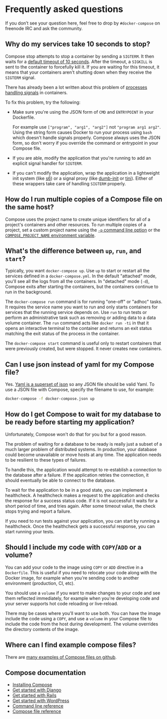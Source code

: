 <!--[metadata]>
+++
title = "Frequently Asked Questions"
description = "Docker Compose FAQ"
keywords = "documentation, docs,  docker, compose, faq"
[menu.main]
parent="workw_compose"
weight=90
+++
<![end-metadata]-->

# Frequently asked questions

If you don’t see your question here, feel free to drop by `#docker-compose` on
freenode IRC and ask the community.

## Why do my services take 10 seconds to stop?

Compose stop attempts to stop a container by sending a `SIGTERM`. It then waits
for a [default timeout of 10 seconds](./reference/stop.md).  After the timeout,
a `SIGKILL` is sent to the container to forcefully kill it.  If you
are waiting for this timeout, it means that your containers aren't shutting down
when they receive the `SIGTERM` signal.

There has already been a lot written about this problem of
[processes handling signals](https://medium.com/@gchudnov/trapping-signals-in-docker-containers-7a57fdda7d86)
in containers.

To fix this problem, try the following:

* Make sure you're using the JSON form of `CMD` and `ENTRYPOINT`
in your Dockerfile.

  For example use `["program", "arg1", "arg2"]` not `"program arg1 arg2"`.
  Using the string form causes Docker to run your process using `bash` which
  doesn't handle signals properly. Compose always uses the JSON form, so don't
  worry if you override the command or entrypoint in your Compose file.

* If you are able, modify the application that you're running to
add an explicit signal handler for `SIGTERM`.

* If you can't modify the application, wrap the application in a lightweight init
system (like [s6](http://skarnet.org/software/s6/)) or a signal proxy (like
[dumb-init](https://github.com/Yelp/dumb-init) or
[tini](https://github.com/krallin/tini)).  Either of these wrappers take care of
handling `SIGTERM` properly.

## How do I run multiple copies of a Compose file on the same host?

Compose uses the project name to create unique identifiers for all of a
project's  containers and other resources. To run multiple copies of a project,
set a custom project name using the [`-p` command line
option](./reference/overview.md) or the [`COMPOSE_PROJECT_NAME`
environment variable](./reference/envvars.md#compose-project-name).

## What's the difference between `up`, `run`, and `start`?

Typically, you want `docker-compose up`. Use `up` to start or restart all the
services defined in a `docker-compose.yml`. In the default "attached"
mode, you'll see all the logs from all the containers. In "detached" mode (`-d`),
Compose exits after starting the containers, but the containers continue to run
in the background.

The `docker-compose run` command is for running "one-off" or "adhoc" tasks. It
requires the service name you want to run and only starts containers for services
that the running service depends on. Use `run` to run tests or perform
an administrative task such as removing or adding data to a data volume
container. The `run` command acts like `docker run -ti` in that it opens an
interactive terminal to the container and returns an exit status matching the
exit status of the process in the container.

The `docker-compose start` command is useful only to restart containers
that were previously created, but were stopped. It never creates new
containers.

## Can I use json instead of yaml for my Compose file?

Yes. [Yaml is a superset of json](http://stackoverflow.com/a/1729545/444646) so
any JSON file should be valid Yaml.  To use a JSON file with Compose,
specify the filename to use, for example:

```bash
docker-compose -f docker-compose.json up
```

## How do I get Compose to wait for my database to be ready before starting my application?

Unfortunately, Compose won't do that for you but for a good reason.

The problem of waiting for a database to be ready is really just a subset of a
much larger problem of distributed systems. In production, your database could
become unavailable or move hosts at any time.  The application needs to be
resilient to these types of failures.

To handle this, the application would attempt to re-establish a connection to
the database after a failure. If the application retries the connection,
it should eventually be able to connect to the database.

To wait for the application to be in a good state, you can implement a
healthcheck. A healthcheck makes a request to the application and checks
the response for a success status code. If it is not successful it waits
for a short period of time, and tries again. After some timeout value, the check
stops trying and report a failure.

If you need to run tests against your application, you can start by running a
healthcheck. Once the healthcheck gets a successful response, you can start
running your tests.


## Should I include my code with `COPY`/`ADD` or a volume?

You can add your code to the image using `COPY` or `ADD` directive in a
`Dockerfile`.  This is useful if you need to relocate your code along with the
Docker image, for example when you're sending code to another environment
(production, CI, etc).

You should use a `volume` if you want to make changes to your code and see them
reflected immediately, for example when you're developing code and your server
supports hot code reloading or live-reload.

There may be cases where you'll want to use both. You can have the image
include the code using a `COPY`, and use a `volume` in your Compose file to
include the code from the host during development. The volume overrides
the directory contents of the image.

## Where can I find example compose files?

There are [many examples of Compose files on
github](https://github.com/search?q=in%3Apath+docker-compose.yml+extension%3Ayml&type=Code).


## Compose documentation

- [Installing Compose](install.md)
- [Get started with Django](django.md)
- [Get started with Rails](rails.md)
- [Get started with WordPress](wordpress.md)
- [Command line reference](./reference/index.md)
- [Compose file reference](compose-file.md)
